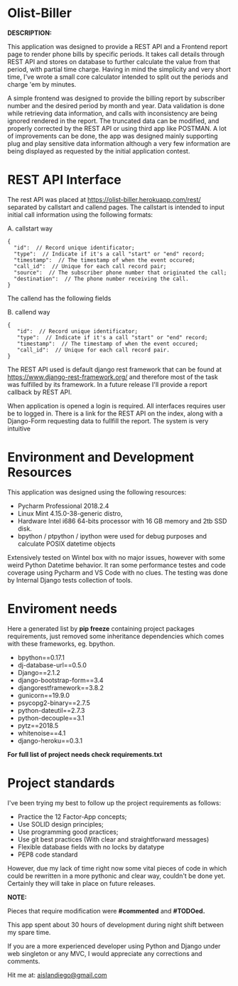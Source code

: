 # Olist-Biller 

**DESCRIPTION:** 

This application was designed to provide a REST API and a Frontend report page to render phone bills by specific periods. 
It takes call details through REST API and stores on database to further calculate the value from that period, with partial time charge.
Having in mind the simplicity and very short time, I've wrote a small core calculator intended to split out the periods and charge 
'em by minutes.

A simple frontend was designed to provide the billing report by subscriber number and the desired period by month and year.
Data validation is done while retrieving data information, and calls with inconsistency are being ignored rendered in the report. 
The truncated data can be modified, and properly corrected by the REST API or using third app like POSTMAN.
A lot of improvements can be done, the app was designed mainly supporting plug and play sensitive data information although a 
very few information are being displayed as requested by the initial application contest. 

# REST API Interface
The rest API was placed at https://olist-biller.herokuapp.com/rest/ separated by callstart and callend pages. The callstart is intended 
to input initial call information using the following formats:

A. callstart way

```
{
  "id":  // Record unique identificator;
  "type":  // Indicate if it's a call "start" or "end" record;
  "timestamp":  // The timestamp of when the event occured;
  "call_id":  // Unique for each call record pair;
  "source":  // The subscriber phone number that originated the call;
  "destination":  // The phone number receiving the call.
}
```

The callend has the following fields

B. callend way

```
{
   "id":  // Record unique identificator;
   "type":  // Indicate if it's a call "start" or "end" record;
   "timestamp":  // The timestamp of when the event occured;
   "call_id":  // Unique for each call record pair.
}
```

The REST API used is default django rest framework that can be found at https://www.django-rest-framework.org/ and therefore
most of the task was fulfilled by its framework. In a future release I'll provide a report callback by REST API.

When application is opened a login is required. All interfaces requires user be to logged in. There is a link for the REST API on the index,
along with a Django-Form requesting data to fullfill the report. The system is very intuitive


# Environment and Development Resources

This application was designed using the following resources:
* Pycharm Professional 2018.2.4 
* Linux Mint 4.15.0-38-generic distro,
* Hardware Intel i686 64-bits processor with 16 GB memory and 2tb SSD disk.
* bpython / ptpython / ipython were used for debug purposes and calculate POSIX datetime objects

Extensively tested on Wintel box with no major issues, however with some weird Python Datetime behavior. 
It ran some performance testes and code coverage using Pycharm and VS Code with no clues.
The testing was done by Internal Django tests collection of tools.

# Enviroment needs

Here a generated list by **pip freeze** containing project packages requirements, just removed some inheritance dependencies 
which comes with these frameworks, eg. bpython.

* bpython==0.17.1 
* dj-database-url==0.5.0
* Django==2.1.2
* django-bootstrap-form==3.4
* djangorestframework==3.8.2
* gunicorn==19.9.0
* psycopg2-binary==2.7.5
* python-dateutil==2.7.3
* python-decouple==3.1
* pytz==2018.5
* whitenoise==4.1
* django-heroku==0.3.1

**For full list of project needs check requirements.txt** 

# Project standards

I've been trying my best to follow up the project requirements as follows:

* Practice the 12 Factor-App concepts;
* Use SOLID design principles;
* Use programming good practices;
* Use git best practices (With clear and straightforward messages)
* Flexible database fields with no locks by datatype
* PEP8 code standard

However, due my lack of time right now some vital pieces of code in which could be rewritten in a more pythonic and clear 
way, couldn't be done yet. Certainly they will take in place on future releases. 

**NOTE:**  

Pieces that require modification were **#commented** and **#TODOed.**
 
This app spent about 30 hours of development during night shift between my spare time. 

If you are a more experienced developer 
using Python and Django under web singleton or any MVC, 
I would appreciate any corrections and comments.

Hit me at: 
aislandiego@gmail.com 